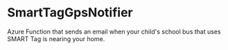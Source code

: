 # SmartTagGpsNotifier
Azure Function that sends an email when your child's school bus that uses SMART Tag is nearing your home.
